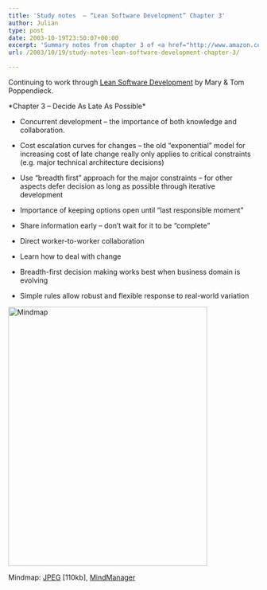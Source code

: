 ```yaml
---
title: 'Study notes  – “Lean Software Development” Chapter 3'
author: Julian
type: post
date: 2003-10-19T23:50:07+00:00
excerpt: 'Summary notes from chapter 3 of <a href="http://www.amazon.co.uk/exec/obidos/ASIN/0321150783/ref%3Dase%5Ffivegocrazyinmid">Lean Software Development</a> by Mary and Tom Poppendieck'
url: /2003/10/19/study-notes-lean-software-development-chapter-3/

---
```

Continuing to work through [Lean Software Development][1] by Mary & Tom Poppendieck.

\*Chapter 3 &#8211; Decide As Late As Possible\*

* Concurrent development &#8211; the importance of both knowledge and collaboration.
  
* Cost escalation curves for changes &#8211; the old &#8220;exponential&#8221; model for increasing cost of late change really only applies to critical constraints (e.g. major technical architecture decisions)
  
* Use &#8220;breadth first&#8221; approach for the major constraints &#8211; for other aspects defer decision as long as possible through iterative development
  
* Importance of keeping options open until &#8220;last responsible moment&#8221;
  
* Share information early &#8211; don&#8217;t wait for it to be &#8220;complete&#8221;
  
* Direct worker-to-worker collaboration
  
* Learn how to deal with change
  
* Breadth-first decision making works best when business domain is evolving
  
* Simple rules allow robust and flexible response to real-world variation

<div class="inlineimg">
  <a target="_blank" href="http://www.julian.elve.dial.pipex.com/mindmaps/leanswdev/LeanSoftwareDevMM03.jpg"><img align="center" width="400" height="521" src="http://www.julian.elve.dial.pipex.com/mindmaps/leanswdev/LeanSoftwareDevMMthmb03.jpg" alt="Mindmap" /></a></p> 
  
  <div class="caption">
    Mindmap: <a target="_blank"  title="Open JPEG of Mindmap in a new Window" href="http://www.julian.elve.dial.pipex.com/mindmaps/leanswdev/LeanSoftwareDevMM03.jpg">JPEG</a> [110kb], <a  title="Link to MindManager file of mind map" href="http://www.julian.elve.dial.pipex.com/mindmaps/leanswdev/Lean Software Development.mmp">MindManager</a>
  </div>
</div>

 [1]: https://www.synesthesia.co.uk/library/archives/000197.php